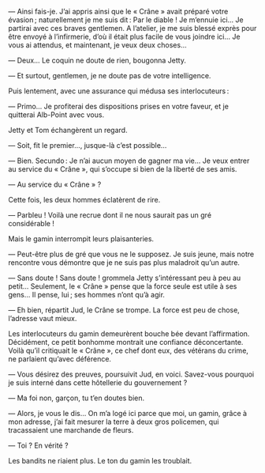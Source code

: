 — Ainsi fais-je. J’ai appris ainsi que le « Crâne » avait préparé votre évasion ; naturellement je me suis dit : Par le diable ! Je m’ennuie ici… Je partirai avec ces braves gentlemen. A l’atelier, je me suis blessé exprès pour être envoyé à l’infirmerie, d’où il était plus facile de vous joindre ici… Je vous ai attendus, et maintenant, je veux deux choses…

— Deux… Le coquin ne doute de rien, bougonna Jetty.

— Et surtout, gentlemen, je ne doute pas de votre intelligence.

Puis lentement, avec une assurance qui médusa ses interlocuteurs :

— Primo… Je profiterai des dispositions prises en votre faveur, et je quitterai Alb-Point avec vous.

Jetty et Tom échangèrent un regard.

— Soit, fit le premier…, jusque-là c’est possible…

— Bien. Secundo : Je n’ai aucun moyen de gagner ma vie… Je veux entrer au service du « Crâne », qui s’occupe si bien de la liberté de ses amis.

— Au service du « Crâne » ?

Cette fois, les deux hommes éclatèrent de rire.

— Parbleu ! Voilà une recrue dont il ne nous saurait pas un gré
considérable !

Mais le gamin interrompit leurs plaisanteries.

— Peut-être plus de gré que vous ne le supposez. Je suis jeune, mais notre rencontre vous démontre que je ne suis pas plus maladroit qu’un autre.

— Sans doute ! Sans doute ! grommela Jetty s’intéressant peu à peu au
petit… Seulement, le « Crâne » pense que la force seule est utile à ses gens… Il pense, lui ; ses hommes n’ont qu’à agir.

— Eh bien, répartit Jud, le Crâne se trompe. La force est peu de chose, l’adresse vaut mieux.

Les interlocuteurs du gamin demeurèrent bouche bée devant l’affirmation. Décidément, ce petit bonhomme montrait une confiance déconcertante. Voilà qu’il critiquait le « Crâne », ce chef dont eux, des vétérans du crime, ne parlaient qu’avec déférence.

— Vous désirez des preuves, poursuivit Jud, en voici. Savez-vous pourquoi je suis interné dans cette hôtellerie du gouvernement ?

— Ma foi non, garçon, tu t’en doutes bien.

— Alors, je vous le dis… On m’a logé ici parce que moi, un gamin, grâce à mon adresse, j’ai fait mesurer la terre à deux gros policemen, qui tracassaient une marchande de fleurs.

— Toi ? En vérité ?

Les bandits ne riaient plus. Le ton du gamin les troublait.
